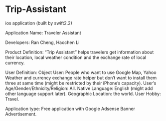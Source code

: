 # Trip-Assistant
ios application (built by swift2.2)

Application Name: Traveler Assistant

Developers: Ran Cheng, Haochen Li

Product Definition:
“Trip Assistant” helps travelers get information about their location, local weather condition and the exchange rate of local currency.

User Definition:
Object User: People who want to use Google Map, Yahoo Weather and currency exchange rate helper but don’t want to install them three at same time (might be restricted by their iPhone’s capacity).
User’s Age/Gender/Ethnicity/Religion: All.
Native Language: English (might add other language support later).
Geographic Location: the world.
User Hobby: Travel.

Application type:
Free application with Google Adsense Banner Advertisement.
